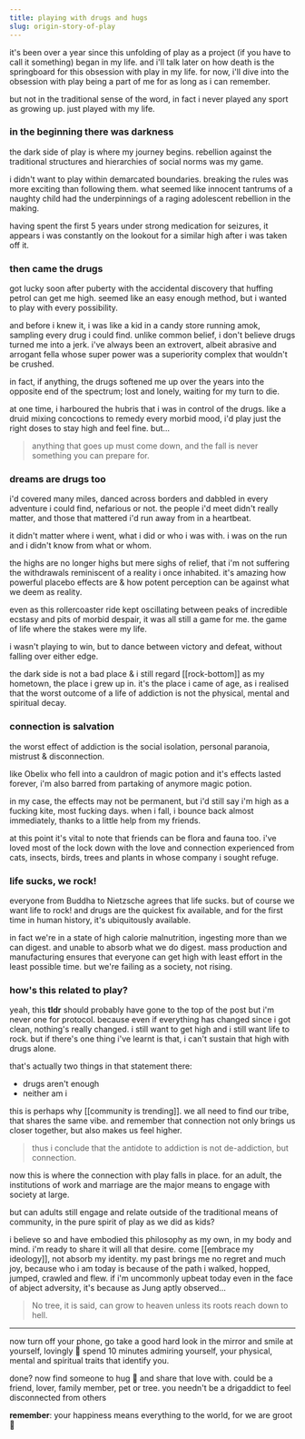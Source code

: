 ```yaml
---
title: playing with drugs and hugs
slug: origin-story-of-play
---
```

it's been over a year since this unfolding of play as a project (if you have to call it something) began in my life. and i'll talk later on how death is the springboard for this obsession with play in my life. for now, i'll dive into the obsession with play being a part of me for as long as i can remember.

but not in the traditional sense of the word, in fact i never played any sport as growing up. just played with my life.

### in the beginning there was darkness
the dark side of play is where my journey begins. rebellion against the traditional structures and hierarchies of social norms was my game. 

i didn't want to play within demarcated boundaries. breaking the rules was more exciting than following them. what seemed like innocent tantrums of a naughty child had the underpinnings of a raging adolescent rebellion in the making.

having spent the first 5 years under strong medication for seizures, it appears i was constantly on the lookout for a similar high after i was taken off it.

### then came the drugs
got lucky soon after puberty with  the accidental discovery that huffing petrol can get me high. seemed like an easy enough method, but i wanted to play with every possibility.

and before i knew it, i was like a kid in a candy store running amok, sampling every drug i could find. unlike common belief, i don't believe drugs turned me into a jerk. i've always been an extrovert, albeit abrasive and arrogant fella whose super power was a superiority complex that wouldn't be crushed. 

in fact, if anything, the drugs softened me up over the years into the opposite end of the spectrum; lost and lonely, waiting for my turn to die.

at one time, i harboured the hubris that i was in control of the drugs. like a druid mixing concoctions to remedy every morbid mood, i'd play just the right doses to stay high and feel fine. but...

> anything that goes up must come down, and the fall is never something you can prepare for.

### dreams are drugs too
i'd covered many miles, danced across borders and dabbled in every adventure i could find, nefarious or not. the people i'd meet didn't really matter, and those that mattered i'd run away from in a heartbeat.

it didn't matter where i went, what i did or who i was with. i was on the run and i didn't know from what or whom.

the highs are no longer highs but mere sighs of relief, that i'm not suffering the withdrawals reminiscent of a reality i once inhabited. it's amazing how powerful placebo effects are & how potent perception can be against what we deem as reality.

even as this rollercoaster ride kept oscillating between peaks of incredible ecstasy and pits of morbid despair, it was all still a game for me. the game of life where the stakes were my life. 

i wasn't playing to win, but to dance between victory and defeat, without falling over either edge.

the dark side is not a bad place & i still regard [[rock-bottom]] as my hometown, the place i grew up in. it's the place i came of age, as i realised that the worst outcome of a life of addiction is not the physical, mental and spiritual decay. 

### connection is salvation
the worst effect of addiction is the social isolation, personal paranoia, mistrust & disconnection.

like Obelix who fell into a cauldron of magic potion and it's effects lasted forever, i'm also barred from partaking of anymore magic potion.

in my case, the effects may not be permanent, but i'd still say i'm high as a fucking kite, most fucking days. when i fall, i bounce back almost immediately, thanks to a little help from my friends. 

at this point it's vital to note that friends can be flora and fauna too. i've loved most of the lock down with the love and connection experienced from cats, insects, birds, trees and plants in whose company i sought refuge. 

### life sucks, we rock!
everyone from Buddha to Nietzsche agrees that life sucks. but of course we want life to rock! and drugs are the quickest fix available, and for the first time in human history, it's ubiquitously available. 

in fact we're in a state of high calorie malnutrition, ingesting more than we can digest. and unable to absorb what we do digest. mass production and manufacturing ensures that everyone can get high with least effort in the least possible time. but we're failing as a society, not rising. 

### how's this related to play?
yeah, this **tldr** should probably have gone to the top of the post but i'm never one for protocol. because even if everything has changed since i got clean, nothing's really changed. i still want to get high and i still want life to rock. but if there's one thing i've learnt is that, i can't sustain that high with drugs alone. 

that's actually two things in that statement there:
- drugs aren't enough
- neither am i

this is perhaps why [[community is trending]]. we all need to find our tribe, that shares the same vibe. and remember that connection not only brings us closer together, but also makes us feel higher. 

> thus i conclude that the antidote to addiction is not de-addiction, but connection.

now this is where the connection with play falls in place. for an adult, the institutions of work and marriage are the major means to engage with society at large. 

but can adults still engage and relate outside of the traditional means of community, in the pure spirit of play as we did as kids?

i believe so and have embodied this philosophy as my own, in my body and mind. i'm ready to share it will all that desire. come [[embrace my ideology]], not absorb my identity. my past brings me no regret and much joy, because who i am today is because of the path i walked, hopped, jumped, crawled and flew. if i'm uncommonly upbeat today even in the face of abject adversity, it's because as Jung aptly observed...

> No tree, it is said, can grow to heaven unless its roots reach down to hell.

---
now turn off your phone, go take a good hard look in the mirror and smile at yourself, lovingly 🥰 spend 10 minutes admiring yourself, your physical, mental and spiritual traits that identify you.

done? now find someone to hug 🤗 and share that love with. could be a friend, lover, family member, pet or tree. you needn't be a drigaddict to feel disconnected from others

**remember**: your happiness means everything to the world, for we are groot 🌱
